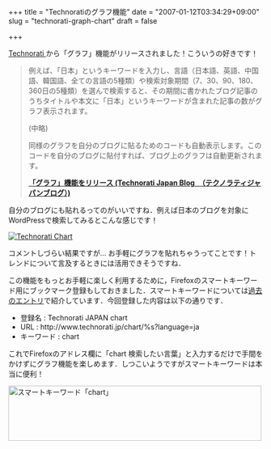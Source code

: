 +++
title = "Technoratiのグラフ機能"
date = "2007-01-12T03:34:29+09:00"
slug = "technorati-graph-chart"
draft = false

+++

<p><a href="http://www.technorati.jp/" target="_blank">Technorati </a>から「グラフ」機能がリリースされました！こういうの好きです！</p>
<blockquote><p>
例えば、「日本」というキーワードを入力し、言語（日本語、英語、中国語、韓国語、全ての言語の5種類）や検索対象期間（7、30、90、180、360日の5種類）を選んで検索すると、その期間に書かれたブログ記事のうちタイトルや本文に「日本」というキーワードが含まれた記事の数がグラフ表示されます。</p>
<p>(中略)</p>
<p>同様のグラフを自分のブログに貼るためのコードも自動表示します。このコードを自分のブログに貼付すれば、ブログ上のグラフは自動更新されます。</p>
<p><a href="http://www.technorati.jp/weblog/2007/01/post_18.html" title="「グラフ」機能をリリース (Technorati Japan Blog　（テクノラティジャパンブログ）)" target="_blank"><strong>「グラフ」機能をリリース (Technorati Japan Blog　（テクノラティジャパンブログ）)</strong></a>
</p></blockquote>
<p>自分のブログにも貼れるってのがいいですね．例えば日本のブログを対象にWordPressで検索してみるとこんな感じです！</p>
<p><a href="http://technorati.jp/search/wordpress"><img src="http://technorati.com/chartimg/%28wordpress%20AND%20language%3A667b%29?totalHits=50056&#038;height=329&#038;width=420&#038;days=360" style="border:0" alt="Technorati Chart" /></a></p>
<p>コメントしづらい結果ですが… お手軽にグラフを貼れちゃうってことです！トレンドについて言及するときには活用できそうですね．</p>
<p>この機能をもっとお手軽に楽しく利用するために，Firefoxのスマートキーワード用にブックマーク登録もしておきました．スマートキーワードについては<a href="http://june29.jp/2006/07/19/smartkeyword/">過去のエントリ</a>で紹介しています．今回登録した内容は以下の通りです．</p>
<ul>
<li>登録名 : Technorati JAPAN chart</li>
<li>URL : http://www.technorati.jp/chart/%s?language=ja</li>
<li>キーワード : chart</li>
</ul>
<p>これでFirefoxのアドレス欄に「chart 検索したい言葉」と入力するだけで手間をかけずにグラフ機能を楽しめます．しつこいようですがスマートキーワードは本当に便利！</p>
<p><a href="http://www.flickr.com/photos/june29/354023879/" title="Photo Sharing"><img src="http://farm1.static.flickr.com/132/354023879_2346e801c6_o.jpg" width="500" height="109" alt="スマートキーワード「chart」" /></a></p>

